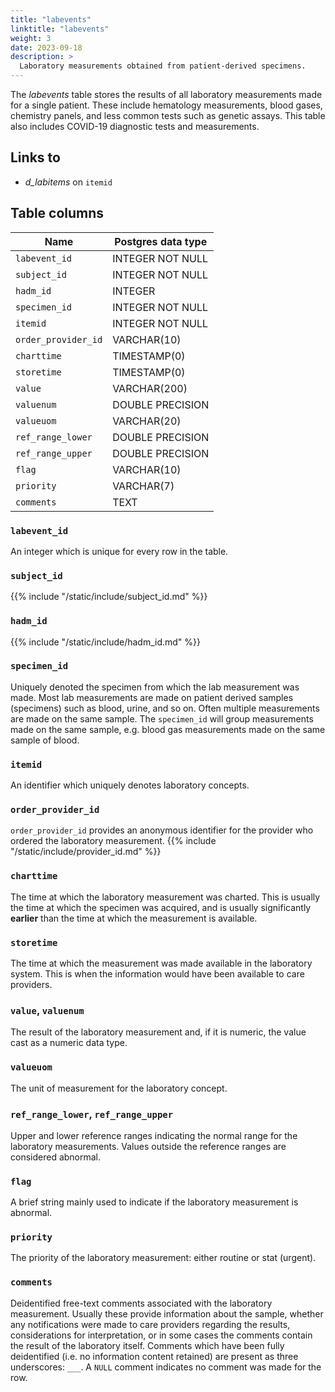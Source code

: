 ```yaml
---
title: "labevents"
linktitle: "labevents"
weight: 3
date: 2023-09-18
description: >
  Laboratory measurements obtained from patient-derived specimens.
---
```


The *labevents* table stores the results of all laboratory measurements made for a single patient.
These include hematology measurements, blood gases, chemistry panels, and less common tests such as genetic assays. This table also includes COVID-19 diagnostic tests and measurements.

## Links to

* *d_labitems* on `itemid`

## Table columns

Name | Postgres data type
---- | ----
`labevent_id` | INTEGER NOT NULL
`subject_id` | INTEGER NOT NULL
`hadm_id` | INTEGER
`specimen_id` | INTEGER NOT NULL
`itemid` | INTEGER NOT NULL
`order_provider_id` | VARCHAR(10)
`charttime` | TIMESTAMP(0)
`storetime` | TIMESTAMP(0)
`value` | VARCHAR(200)
`valuenum` | DOUBLE PRECISION
`valueuom` | VARCHAR(20)
`ref_range_lower` | DOUBLE PRECISION
`ref_range_upper` | DOUBLE PRECISION
`flag` | VARCHAR(10)
`priority` | VARCHAR(7)
`comments` | TEXT

### `labevent_id`

An integer which is unique for every row in the table.

### `subject_id`

{{% include "/static/include/subject_id.md" %}}

### `hadm_id`

{{% include "/static/include/hadm_id.md" %}}

### `specimen_id`

Uniquely denoted the specimen from which the lab measurement was made. Most lab measurements are made on patient derived samples (specimens) such as blood, urine, and so on.
Often multiple measurements are made on the same sample. The `specimen_id` will group measurements made on the same sample, e.g. blood gas measurements made on the same sample of blood.

### `itemid`

An identifier which uniquely denotes laboratory concepts.

### `order_provider_id`

`order_provider_id` provides an anonymous identifier for the provider who ordered the laboratory measurement.
{{% include "/static/include/provider_id.md" %}}

### `charttime`

The time at which the laboratory measurement was charted. This is usually the time at which the specimen was acquired, and is usually significantly **earlier** than the time at which the measurement is available.

### `storetime`

The time at which the measurement was made available in the laboratory system. This is when the information would have been available to care providers.

### `value`, `valuenum`

The result of the laboratory measurement and, if it is numeric, the value cast as a numeric data type.

### `valueuom`

The unit of measurement for the laboratory concept.

### `ref_range_lower`, `ref_range_upper`

Upper and lower reference ranges indicating the normal range for the laboratory measurements. Values outside the reference ranges are considered abnormal.

### `flag`

A brief string mainly used to indicate if the laboratory measurement is abnormal.

### `priority`

The priority of the laboratory measurement: either routine or stat (urgent).

### `comments`

Deidentified free-text comments associated with the laboratory measurement. Usually these provide information about the sample, whether any notifications were made to care providers regarding the results, considerations for interpretation, or in some cases the comments contain the result of the laboratory itself. Comments which have been fully deidentified (i.e. no information content retained) are present as three underscores: `___`. A `NULL` comment indicates no comment was made for the row.
